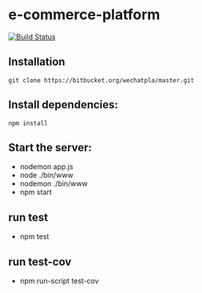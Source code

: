 # e-commerce-platform

[![Build Status](https://travis-ci.org/sunNode/commerce.svg?branch=master)](https://travis-ci.org/greengerong/qing)

## Installation
    git clone https://bitbucket.org/wechatpla/master.git


## Install dependencies:
    npm install

## Start the server:

*  nodemon app.js
*  node ./bin/www
*  nodemon ./bin/www
*  npm start

## run test

* npm test

## run test-cov

* npm run-script test-cov

